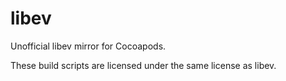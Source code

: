 libev
=====

Unofficial libev mirror for Cocoapods.

These build scripts are licensed under the same license as libev.
